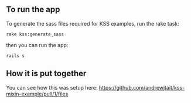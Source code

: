 ## To run the app

To generate the sass files required for KSS examples, run the rake task:

`rake kss:generate_sass`

then you can run the app:

`rails s`

## How it is put together

You can see how this was setup here: https://github.com/andrewjtait/kss-mixin-example/pull/1/files
